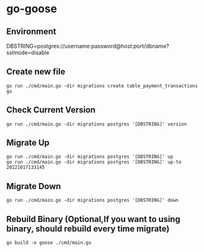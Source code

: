 # go-goose

## Environment
DBSTRING=postgres://username:password@host:port/dbname?sslmode=disable

## Create new file
```
go run ./cmd/main.go -dir migrations create table_payment_transactions go
```

## Check Current Version
```
go run ./cmd/main.go -dir migrations postgres '[DBSTRING]' version
```

## Migrate Up
```
go run ./cmd/main.go -dir migrations postgres '[DBSTRING]' up
go run ./cmd/main.go -dir migrations postgres '[DBSTRING]' up-to 20221017133145
```

## Migrate Down
```
go run ./cmd/main.go -dir migrations postgres '[DBSTRING]' down
```

## Rebuild Binary (Optional,If you want to using binary, should rebuild every time migrate)
```
go build -o goose ./cmd/main.go
```